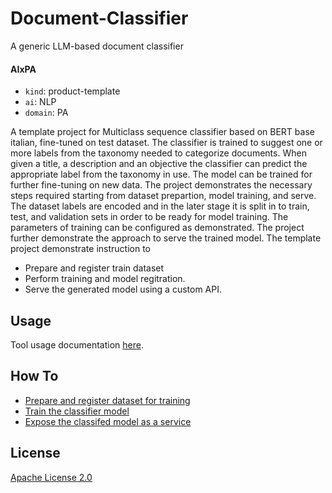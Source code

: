 # Document-Classifier
A generic LLM-based document classifier

#### AIxPA

-   `kind`: product-template
-   `ai`: NLP
-   `domain`: PA

A template project for Multiclass sequence classifier based on BERT base italian, fine-tuned on test dataset. The classifier is trained to suggest one or more labels from the taxonomy needed to categorize documents. When given a title, a description and an objective the classifier can predict the appropriate label from the taxonomy in use. The model can be trained for further fine-tuning on new data. The project demonstrates the necessary steps required starting from dataset prepartion, model training, and serve. The dataset labels are encoded and in the later stage it is split in to train, test, and validation sets in order to be ready for model training. The parameters of training can be configured as demonstrated. The project further demonstrate the approach to serve the trained model. The template project demonstrate instruction to

- Prepare and register train dataset
- Perform training and model regitration.
- Serve the generated model using a custom API.

## Usage

Tool usage documentation [here](./docs/usage.md).

## How To

- [Prepare and register dataset for training](./docs/howto/process.md)
- [Train the classifier model](./docs/howto/train.md)
- [Expose the classifed model as a service](./docs/howto/expose.md)


## License

[Apache License 2.0](./LICENSE)

